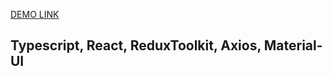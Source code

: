 [DEMO LINK](https://PresidentComanch.github.io/pokemon-app/)

## Typescript, React, ReduxToolkit, Axios, Material-UI 
